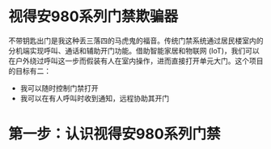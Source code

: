 # 视得安980系列门禁欺骗器
不带钥匙出门是我这种丢三落四的马虎鬼的福音。传统门禁系统通过居民楼室内的分机端实现呼叫、通话和辅助开门功能。借助智能家居和物联网 (IoT)，我们可以在户外绕过呼叫这一步而假装有人在室内操作，进而直接打开单元大门。这个项目的目标有二：
- 我可以随时控制门禁打开
- 我可以在有人呼叫时收到通知，远程协助其开门

# 第一步：认识视得安980系列门禁
